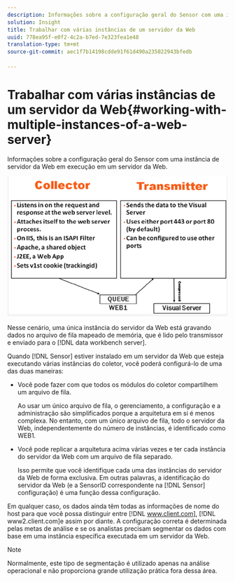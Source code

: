 ```yaml
---
description: Informações sobre a configuração geral do Sensor com uma instância de servidor da Web em execução em um servidor da Web.
solution: Insight
title: Trabalhar com várias instâncias de um servidor da Web
uuid: 778ea95f-e0f2-4c2a-b7ed-7e323fea1e48
translation-type: tm+mt
source-git-commit: aec1f7b14198cdde91f61d490a235022943bfedb

---
```



# Trabalhar com várias instâncias de um servidor da Web{#working-with-multiple-instances-of-a-web-server}

Informações sobre a configuração geral do Sensor com uma instância de servidor da Web em execução em um servidor da Web.

![](assets/web_inst.png)

Nesse cenário, uma única instância do servidor da Web está gravando dados no arquivo de fila mapeado de memória, que é lido pelo transmissor e enviado para o [!DNL data workbench server].

Quando [!DNL Sensor] estiver instalado em um servidor da Web que esteja executando várias instâncias do coletor, você poderá configurá-lo de uma das duas maneiras:

* Você pode fazer com que todos os módulos do coletor compartilhem um arquivo de fila.

   Ao usar um único arquivo de fila, o gerenciamento, a configuração e a administração são simplificados porque a arquitetura em si é menos complexa. No entanto, com um único arquivo de fila, todo o servidor da Web, independentemente do número de instâncias, é identificado como WEB1.

* Você pode replicar a arquitetura acima várias vezes e ter cada instância do servidor da Web com um arquivo de fila separado.

   Isso permite que você identifique cada uma das instâncias do servidor da Web de forma exclusiva. Em outras palavras, a identificação do servidor da Web (e a SensorID correspondente na [!DNL Sensor] configuração) é uma função dessa configuração.

Em qualquer caso, os dados ainda têm todas as informações de nome do host para que você possa distinguir entre [!DNL www.client.com], [!DNL www2.client.com]e assim por diante. A configuração correta é determinada pelas metas de análise e se os analistas precisam segmentar os dados com base em uma instância específica executada em um servidor da Web.

>[!NOTE]
>
>Normalmente, este tipo de segmentação é utilizado apenas na análise operacional e não proporciona grande utilização prática fora dessa área.

